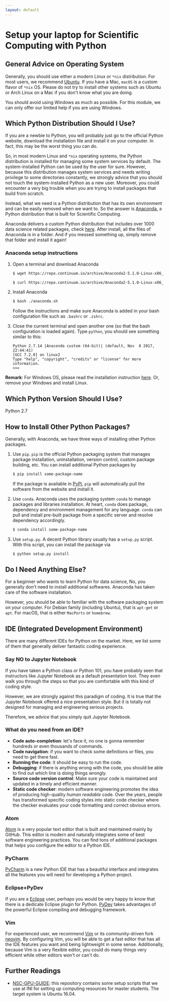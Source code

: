 ```yaml
---
layout: default
---
```


# Setup your laptop for Scientific Computing with Python

## General Advice on Operating System

Generally, you should use either a modern Linux or `*nix` distribution.
For most users, we recommend [Ubuntu](https://www.ubuntu.com/).
If you have a Mac, `macOS` is a custom flavor of `*nix` OS.
Please do not try to install other systems such as Ubuntu or Arch Linux
on a Mac if you don't know what you are doing.

You should avoid using Windows as much as possible.
For this module, we can only offer our limited help if you are using Windows.

## Which Python Distribution Should I Use?

If you are a newbie to Python, you will probably just go to the official Python website, download the installation file and install it on your computer. In fact, this may be the worst thing you can do.

So, in most modern Linux and `*nix` operating systems, the Python distribution is installed for managing some system services by default. The system-installed Python can be used by the user for sure. However, because this distribution manages system services and needs writing privilege to some directories constantly, we strongly advice that you should not touch the system-installed Python as a new user. Moreover, you could encounter a very big trouble when you are trying to install packages that
build from scratch.

Instead, what we need is a Python distribution that has its own environment and can be easily removed when we want to. So the answer is [Anaconda](https://anaconda.org/), a Python distribution that is built for Scientific Computing.

Anaconda delivers a custom Python distribution that includes over 1000 data science related packages, check [here](https://docs.anaconda.com/anaconda/packages/py2.7_linux-64). After install, all the files of Anaconda is in a folder. And if you messed something up, simply remove that folder and install it again!

### Anaconda setup instructions

1. Open a terminal and download Anaconda

    ```bash
    $ wget https://repo.continuum.io/archive/Anaconda2-5.1.0-Linux-x86_64.sh -O anaconda.sh  # for Linux
    ```

    ```bash
    $ curl https://repo.continuum.io/archive/Anaconda2-5.1.0-Linux-x86_64.sh -o anaconda.sh  # for macOS
    ```

2. Install Anaconda

    ```bash
    $ bash ./anaconda.sh
    ```

    Follow the instructions and make sure Anaconda is added in your bash configuration file such as `.bashrc` or `.zshrc`.

3. Close the current terminal and open another one (so that the bash configuration is loaded again). Type `python`, you should see something similar to this:

    ```
    Python 2.7.14 |Anaconda custom (64-bit)| (default, Nov  8 2017, 22:44:41)
    [GCC 7.2.0] on linux2
    Type "help", "copyright", "credits" or "license" for more information.
    >>>
    ```

__Remark__: For Windows OS, please read the installation instruction [here](https://www.anaconda.com/download/#windows). Or, remove your Windows and install Linux.

## Which Python Version Should I Use?

Python 2.7

## How to Install Other Python Packages?

Generally, with Anaconda, we have three ways of installing other Python packages.

1. Use `pip`. `pip` is the official Python packaging system that manages package installation, uninstallation, version control, custom package building, etc. You can install additional Python packages by

    ```bash
    $ pip install some-package-name
    ```

    If the package is available in [PyPi](https://pypi.org/), `pip` will automatically pull the software from the website and install it.

2. Use `conda`. Anaconda uses the packaging system `conda` to manage packages and libraries installation. At heart, `conda` does package, dependency and environment management for any language. `conda` can pull and install pre-built package from a specific server and resolve dependency accordingly.

    ```bash
    $ conda install some-package-name
    ```

3. Use `setup.py`. A decent Python library usually has a `setup.py` script. With this script, you can install the package via

    ```bash
    $ python setup.py install
    ```

## Do I Need Anything Else?

For a beginner who wants to learn Python for data science, No, you generally don't need to install additional softwares. Anaconda has taken care of the software installation.

However, you should be able to familiar with the software packaging system on your computer. For Debian family (including Ubuntu), that is `apt-get` or `apt`. For macOS, that is either `MacPorts` or `homebrew`.

## IDE (Integrated Development Environment)

There are many different IDEs for Python on the market. Here, we list some of
them that generally deliver fantastic coding experience.

### Say NO to Jupyter Notebook

If you have taken a Python class or Python 101, you have probably seen that
instructors like Jupyter Notebook as a default presentation tool.
They even walk you through the steps so that you are comfortable with
this kind of coding style.

However, we are strongly against this paradigm of coding.
It is true that the Jupyter Notebook offered a nice presentation style.
But it is totally not designed for managing and engineering serious projects.

Therefore, we advice that you simply quit Jupyter Notebook.

### What do you need from an IDE?

+ __Code auto-completion__: let's face it, no one is gonna remember hundreds or even thousands of commands.
+ __Code navigation__: if you want to check some definitions or files, you need to get there fast.
+ __Running the code__: it should be easy to run the code.
+ __Debugging__: if there is anything wrong with the code, you should be able to find out which line is doing things wrongly.
+ __Source code version control__: Make sure your code is maintained and updated in a timely and efficient manner.
+ __Static code checker__: modern software engineering promotes the idea of producing high-quality _human readable_ code. Over the years, people has transformed specific coding styles into static code checker where the checker evaluates your code formatting and correct obvious errors.

### Atom

[Atom](https://atom.io/) is a very popular text editor that is built and maintained mainly by GitHub. This editor is modern and naturally integrates some of best software engineering practices. You can find tons of additional packages that helps you configure the editor to a Python IDE.

### PyCharm

[PyCharm](https://www.jetbrains.com/pycharm/) is a new Python IDE that has a beautiful interface and integrates all the features you will need for developing a Python project.

### Eclipse+PyDev

If you are a [Eclipse](http://www.eclipse.org/) user, perhaps you would be very happy to know that there is a dedicate Eclipse plugin for Python. [PyDev](http://www.pydev.org/) takes advantages of the powerful Eclipse compiling and debugging framework.

### Vim

For experienced user, we recommend [Vim](https://www.vim.org/) or its community-driven fork [neovim](https://neovim.io/). By configuring Vim, you will be able to get a fast editor that has all the IDE features you want and being lightweight in some sense. Additionally, because Vim is a very flexible editor, you could do many things very efficient while other editors won't or can't do.

## Further Readings

+ [NSC-GPU-GUIDE](https://github.com/duguyue100/NSC-GPU-GUIDE): this repository contains some setup scripts that we use at INI for setting up computing resources for master students. The target system is Ubuntu 16.04.
